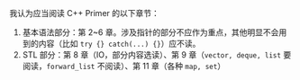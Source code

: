 我认为应当阅读 C++ Primer 的以下章节：

1. 基本语法部分：第 2~6 章。涉及指针的部分不应作为重点，其他明显不会用到的内容（比如 `try {} catch(...) {}`）应不读。
2. STL 部分：第 8 章（IO，部分内容选读）、第 9 章（`vector, deque, list` 要阅读，`forward_list` 不阅读）、第 11 章（各种 `map, set`）
